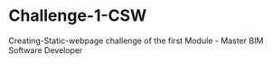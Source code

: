 # Challenge-1-CSW
Creating-Static-webpage challenge of the first Module - Master BIM Software Developer
